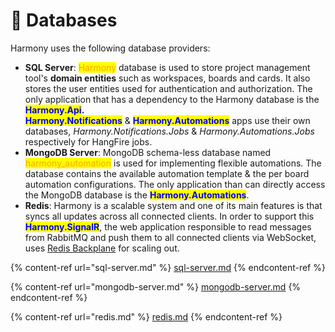 # 💾 Databases

Harmony uses the following database providers:

* **SQL Server**: <mark style="color:orange;">Harmony</mark> database is used to store project management tool's **domain entities** such as workspaces, boards and cards. It also stores the user entities used for authentication and authorization. The only application that has a dependency to the Harmony database is the <mark style="color:blue;">**Harmony.Api**</mark>**.**\
  <mark style="color:blue;">**Harmony.Notifications**</mark> & <mark style="color:blue;">**Harmony.Automations**</mark> apps use their own databases, _Harmony.Notifications.Jobs_ & _Harmony.Automations.Jobs_ respectively for HangFire jobs.&#x20;
* **MongoDB Server**: MongoDB schema-less database named <mark style="color:orange;">harmony\_automation</mark> is used for implementing flexible automations. The database contains the available automation template & the per board automation configurations. The only application than can directly access the MongoDB database is the <mark style="color:blue;">**Harmony.Automations**</mark>.
* **Redis**: Harmony is a scalable system and one of its main features is that syncs all updates across all connected clients. In order to support this <mark style="color:blue;">**Harmony.SignalR**</mark>, the web application responsible to read messages from RabbitMQ and push them to all connected clients via WebSocket, uses [Redis Backplane](https://learn.microsoft.com/en-us/aspnet/core/signalr/redis-backplane?view=aspnetcore-8.0) for scaling out.

{% content-ref url="sql-server.md" %}
[sql-server.md](sql-server.md)
{% endcontent-ref %}

{% content-ref url="mongodb-server.md" %}
[mongodb-server.md](mongodb-server.md)
{% endcontent-ref %}

{% content-ref url="redis.md" %}
[redis.md](redis.md)
{% endcontent-ref %}
